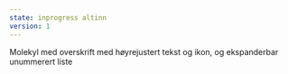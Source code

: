 ```yaml
---
state: inprogress altinn
version: 1
---
```

Molekyl med overskrift med høyrejustert tekst og ikon, og ekspanderbar unummerert liste
